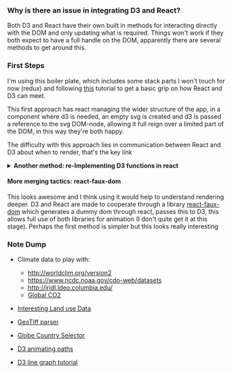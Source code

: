 ### Why is there an issue in integrating D3 and React?

Both D3 and React have their own built in methods for interacting directly with the DOM and only updating what is required. Things won't work if they both expect to have a full handle on the DOM, apparently there are several methods to get around this.

### First Steps

I'm using this boiler plate, which includes some stack parts I won't touch for now (redux) and following <a href="https://medium.com/@Elijah_Meeks/interactive-applications-with-react-d3-f76f7b3ebc71">this</a> tutorial to get a basic grip on how React and D3 can meet.

This first approach has react managing the wider structure of the app, in a component where d3 is needed, an empty svg is created and d3 is passed a reference to the svg DOM-node, allowing it full reign over a limited part of the DOM, in this way they're both happy.

The difficulty with this approach lies in communication between React and D3 about when to render, that's the key link
<details>
  <summary>
    <b> Another method: re-Implementing D3 functions in react</b>
  </summary>
    <br>
    <a href="https://medium.com/front-end-hacking/if-and-when-to-use-d3-js-with-react-639a651c6257">Here</a> is an example of     the other way of doing it, D3's power comes down partially to it's enter/update/exit suite, which allows it to check with     the DOM how many elements need creating, updating and deleting respectively as the data is altered.

   This core functionality can be written into React, this kind of takes the teeth out of D3 in what is being asked to do but  fair enough. Often this is easier when the relationship between data and display is kept simple. For more advanced relationships, the first method of passing a node to D3 can be easier,

~~maybe I'll try to implement both~~ - not interesting enough right now
</details>

#### More merging tactics: react-faux-dom

This looks awesome and I think using it would help to understand rendering deeper. D3 and React are made to cooperate through a library <a href="https://github.com/Olical/react-faux-dom">react-faux-dom</a> which generates a dummy dom through react, passes this to D3, this allows full use of both libraries for animation (I don't quite get it at this stage). Perhaps the first method is simpler but this looks really interesting




### Note Dump
- Climate data to play with:
  - http://worldclim.org/version2
  - https://www.ncdc.noaa.gov/cdo-web/datasets
  - http://iridl.ldeo.columbia.edu/
  - <a href="https://www.esrl.noaa.gov/gmd/ccgg/trends/gl_full.html">Global CO2</a>
- <a href="http://sedac.ciesin.columbia.edu/theme/land-use/data/sets/browse">Interesting Land use Data</a>
- <a href="https://github.com/geotiffjs/geotiff.js">GeoTiff parser</a>

- <a href="http://bl.ocks.org/KoGor/5994804">Globe Country Selector</a>
- <a href="http://bl.ocks.org/duopixel/4063326">D3 animating paths</a>
- <a href="https://medium.freecodecamp.org/learn-to-create-a-line-chart-using-d3-js-4f43f1ee716b">D3 line graph tutorial</a>
